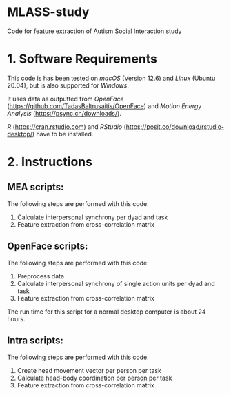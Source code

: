 # MLASS-study
Code for feature extraction of Autism Social Interaction study

# 1. Software Requirements
This code is has been tested on _macOS_ (Version 12.6) and _Linux_ (Ubuntu 20.04), but is also supported for _Windows_. 

It uses data as outputted from _OpenFace_ (https://github.com/TadasBaltrusaitis/OpenFace) and _Motion Energy Analysis_ (https://psync.ch/downloads/).

_R_ (https://cran.rstudio.com) and _RStudio_ (https://posit.co/download/rstudio-desktop/) have to be installed. 


# 2. Instructions
## MEA scripts:
The following steps are performed with this code:
1. Calculate interpersonal synchrony per dyad and task
2. Feature extraction from cross-correlation matrix

## OpenFace scripts:
The following steps are performed with this code:
1. Preprocess data
2. Calculate interpersonal synchrony of single action units per dyad and task
3. Feature extraction from cross-correlation matrix

The run time for this script for a normal desktop computer is about 24 hours.

## Intra scripts:
The following steps are performed with this code:
1. Create head movement vector per person per task
2. Calculate head-body coordination per person per task
3. Feature extraction from cross-correlation matrix

